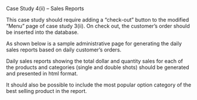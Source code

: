 Case Study 4(ii) – Sales Reports

This case study should require adding a “check-out” button to the modified “Menu” page of case study 3(ii). On check out, the customer’s order should be inserted into the database.

As shown below is a sample administrative page for generating the daily sales reports based on daily customer’s orders.

Daily sales reports showing the total dollar and quantity sales for each of the products and categories (single and double shots) should be generated and presented in html format.

It should also be possible to include the most popular option category of the best selling product in the report.
